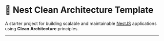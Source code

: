 # 🐺 Nest Clean Architecture Template

A starter project for building scalable and maintainable [NestJS](https://nestjs.com/) applications using **Clean Architecture** principles.

---
